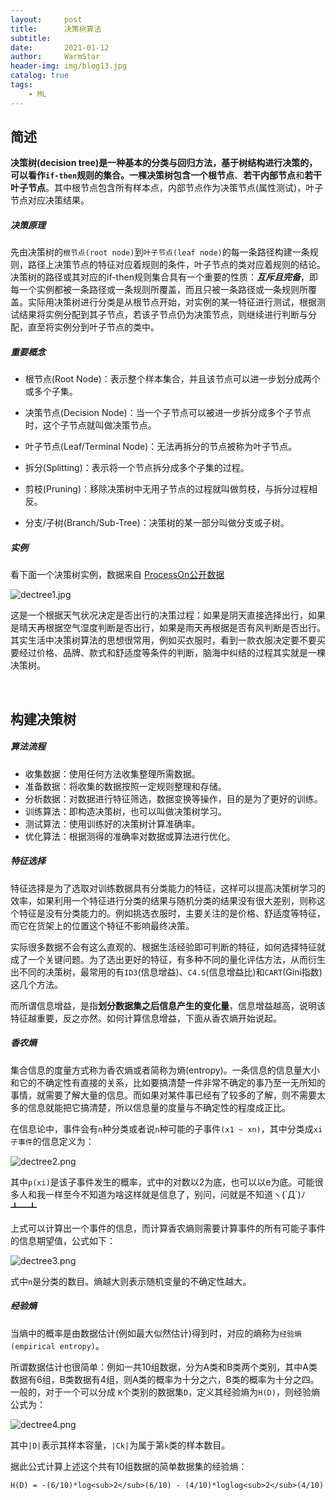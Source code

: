 ```yaml
---
layout:     post   				    
title:      决策树算法 				
subtitle:    
date:       2021-01-12 				
author:     WarmStar 						
header-img: img/blog13.jpg 	
catalog: true 				
tags:							
    - ML
---
```


## 简述

**决策树(decision tree)**是一种基本的分类与回归方法，基于树结构进行决策的，可以看作`if-then`规则的集合。一棵决策树包含**一个根节点**、**若干内部节点**和**若干叶子节点**。其中根节点包含所有样本点，内部节点作为决策节点(属性测试)，叶子节点对应决策结果。

##### 决策原理

先由决策树的`根节点(root node)`到`叶子节点(leaf node)`的每一条路径构建一条规则，路径上决策节点的特征对应着规则的条件，叶子节点的类对应着规则的结论。决策树的路径或其对应的if-then规则集合具有一个重要的性质：***互斥且完备***，即每一个实例都被一条路径或一条规则所覆盖，而且只被一条路径或一条规则所覆盖。实际用决策树进行分类是从根节点开始，对实例的某一特征进行测试，根据测试结果将实例分配到其子节点，若该子节点仍为决策节点，则继续进行判断与分配，直至将实例分到叶子节点的类中。

##### 重要概念

+ 根节点(Root Node)：表示整个样本集合，并且该节点可以进一步划分成两个或多个子集。
+ 决策节点(Decision Node)：当一个子节点可以被进一步拆分成多个子节点时，这个子节点就叫做决策节点。
+ 叶子节点(Leaf/Terminal Node)：无法再拆分的节点被称为叶子节点。
+ 拆分(Splitting)：表示将一个节点拆分成多个子集的过程。

+ 剪枝(Pruning)：移除决策树中无用子节点的过程就叫做剪枝，与拆分过程相反。

+ 分支/子树(Branch/Sub-Tree)：决策树的某一部分叫做分支或子树。

##### 实例

看下面一个决策树实例，数据来自 [ProcessOn公开数据](https://www.processon.com/view/57368ab8e4b0d4e09772f2a5?fromnew=1)

![dectree1.jpg](https://s.im5i.com/2021/01/12/dectree1.jpg)

这是一个根据天气状况决定是否出行的决策过程：如果是阴天直接选择出行，如果是晴天再根据空气湿度判断是否出行，如果是雨天再根据是否有风判断是否出行。其实生活中决策树算法的思想很常用，例如买衣服时，看到一款衣服决定要不要买要经过价格、品牌、款式和舒适度等条件的判断，脑海中纠结的过程其实就是一棵决策树。

<br/>

## 构建决策树

##### 算法流程

- 收集数据：使用任何方法收集整理所需数据。
- 准备数据：将收集的数据按照一定规则整理和存储。
- 分析数据：对数据进行特征筛选，数据变换等操作，目的是为了更好的训练。
- 训练算法：即构造决策树，也可以叫做决策树学习。
- 测试算法：使用训练好的决策树计算准确率。
- 优化算法：根据测得的准确率对数据或算法进行优化。

##### 特征选择

特征选择是为了选取对训练数据具有分类能力的特征，这样可以提高决策树学习的效率，如果利用一个特征进行分类的结果与随机分类的结果没有很大差别，则称这个特征是没有分类能力的。例如挑选衣服时，主要关注的是价格、舒适度等特征，而它在货架上的位置这个特征不影响最终决策。

实际很多数据不会有这么直观的、根据生活经验即可判断的特征，如何选择特征就成了一个关键问题。为了选出更好的特征，有多种不同的量化评估方法，从而衍生出不同的决策树，最常用的有`ID3`(信息增益)、`C4.5`(信息增益比)和`CART`(Gini指数)这几个方法。

而所谓信息增益，是指**划分数据集之后信息产生的变化量**，信息增益越高，说明该特征越重要，反之亦然。如何计算信息增益，下面从香农熵开始说起。

##### 香农熵

集合信息的度量方式称为香农熵或者简称为熵(entropy)。一条信息的信息量大小和它的不确定性有直接的关系，比如要搞清楚一件非常不确定的事乃至一无所知的事情，就需要了解大量的信息。而如果对某件事已经有了较多的了解，则不需要太多的信息就能把它搞清楚，所以信息量的度量与不确定性的程度成正比。

在信息论中，事件会有`n`种分类或者说`n`种可能的子事件`(x1 ~ xn)`，其中分类成`xi子事件`的信息定义为：

![dectree2.png](https://s.im5i.com/2021/01/12/dectree2.png)

其中`p(xi)`是该子事件发生的概率，式中的对数以2为底，也可以以e为底。可能很多人和我一样至今不知道为啥这样就是信息了，别问，问就是不知道ヽ(`Д´)ﾉ ┻━┻

上式可以计算出一个事件的信息，而计算香农熵则需要计算事件的所有可能子事件的信息期望值，公式如下：

![dectree3.png](https://s.im5i.com/2021/01/12/dectree3.png)

式中`n`是分类的数目。熵越大则表示随机变量的不确定性越大。

##### 经验熵

当熵中的概率是由数据估计(例如最大似然估计)得到时，对应的熵称为`经验熵(empirical entropy)`。

所谓数据估计也很简单：例如一共10组数据，分为A类和B类两个类别，其中A类数据有6组，B类数据有4组，则A类的概率为十分之六，B类的概率为十分之四。一般的，对于一个可以分成 `K`个类别的数据集`D`，定义其经验熵为`H(D)`，则经验熵公式为：

![dectree4.png](https://s.im5i.com/2021/01/13/dectree4.png)

其中`|D|`表示其样本容量，`|Ck|`为属于第`k`类的样本数目。

据此公式计算上述这个共有10组数据的简单数据集的经验熵：

`H(D) = -(6/10)*log<sub>2</sub>(6/10) - (4/10)*loglog<sub>2</sub>(4/10) `






